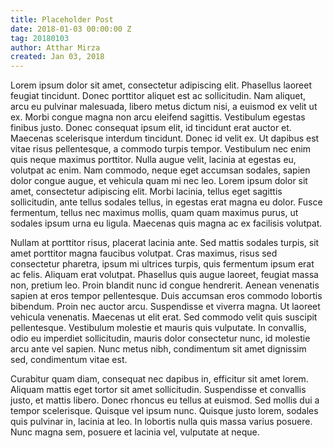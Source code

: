 ```yaml
---
title: Placeholder Post
date: 2018-01-03 00:00:00 Z
tag: 20180103
author: Atthar Mirza
created: Jan 03, 2018
---
```


Lorem ipsum dolor sit amet, consectetur adipiscing elit. Phasellus laoreet feugiat tincidunt. Donec porttitor aliquet est ac sollicitudin. Nam aliquet, arcu eu pulvinar malesuada, libero metus dictum nisi, a euismod ex velit ut ex. Morbi congue magna non arcu eleifend sagittis. Vestibulum egestas finibus justo. Donec consequat ipsum elit, id tincidunt erat auctor et. Maecenas scelerisque interdum tincidunt. Donec id velit ex. Ut dapibus est vitae risus pellentesque, a commodo turpis tempor. Vestibulum nec enim quis neque maximus porttitor. Nulla augue velit, lacinia at egestas eu, volutpat ac enim. Nam commodo, neque eget accumsan sodales, sapien dolor congue augue, et vehicula quam mi nec leo. Lorem ipsum dolor sit amet, consectetur adipiscing elit. Morbi lacinia, tellus eget sagittis sollicitudin, ante tellus sodales tellus, in egestas erat magna eu dolor. Fusce fermentum, tellus nec maximus mollis, quam quam maximus purus, ut sodales ipsum urna eu ligula. Maecenas quis magna ac ex facilisis volutpat.

Nullam at porttitor risus, placerat lacinia ante. Sed mattis sodales turpis, sit amet porttitor magna faucibus volutpat. Cras maximus, risus sed consectetur pharetra, ipsum mi ultrices turpis, quis fermentum ipsum erat ac felis. Aliquam erat volutpat. Phasellus quis augue laoreet, feugiat massa non, pretium leo. Proin blandit nunc id congue hendrerit. Aenean venenatis sapien at eros tempor pellentesque. Duis accumsan eros commodo lobortis bibendum. Proin nec auctor arcu. Suspendisse et viverra magna. Ut laoreet vehicula venenatis. Maecenas ut elit erat. Sed commodo velit quis suscipit pellentesque. Vestibulum molestie et mauris quis vulputate. In convallis, odio eu imperdiet sollicitudin, mauris dolor consectetur nunc, id molestie arcu ante vel sapien. Nunc metus nibh, condimentum sit amet dignissim sed, condimentum vitae est.

Curabitur quam diam, consequat nec dapibus in, efficitur sit amet lorem. Aliquam mattis eget tortor sit amet sollicitudin. Suspendisse et convallis justo, et mattis libero. Donec rhoncus eu tellus at euismod. Sed mollis dui a tempor scelerisque. Quisque vel ipsum nunc. Quisque justo lorem, sodales quis pulvinar in, lacinia at leo. In lobortis nulla quis massa varius posuere. Nunc magna sem, posuere et lacinia vel, vulputate at neque.
